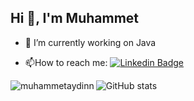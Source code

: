 <h2 align="left">Hi 👋, I'm Muhammet</h2>

- 🔭 I’m currently working on Java

- :mailbox:How to reach me: [![Linkedin Badge](https://img.shields.io/badge/-muhammetaydin-blue?style=flat&logo=Linkedin&logoColor=white)](https://www.linkedin.com/in/muhammetaydin2002/)
<p><img align="left" src="https://github-readme-stats.vercel.app/api/top-langs?username=muhammetaydinn&show_icons=true&locale=en&layout=compact&theme=tokyonight" alt="muhammetaydinn" /></p>

![GitHub stats](https://github-readme-stats.vercel.app/api?username=muhammetaydinn&show_icons=true&theme=tokyonight)

